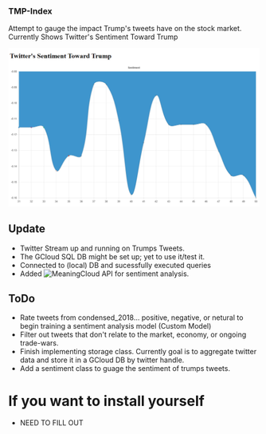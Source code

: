### TMP-Index
Attempt to gauge the impact Trump's tweets have on the stock market.
Currently Shows Twitter's Sentiment Toward Trump

![Example](data/Capture.PNG)

## Update

* Twitter Stream up and running on Trumps Tweets.
* The GCloud SQL DB might be set up; yet to use it/test it.
* Connected to (local) DB and sucessfully executed queries
* Added ![MeaningCloud API](https://www.meaningcloud.com/developer/apis) for sentiment analysis.

## ToDo

* Rate tweets from condensed_2018... positive, negative, or netural to begin training a sentiment analysis model (Custom Model)
* Filter out tweets that don't relate to the market, economy, or ongoing trade-wars.
* Finish implementing storage class. Currently goal is to aggregate twitter data and store it in a GCloud DB by twitter handle.
* Add a sentiment class to guage the sentiment of trumps tweets.

# If you want to install yourself
* NEED TO FILL OUT
